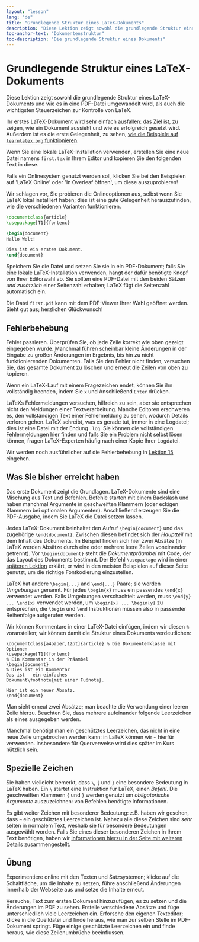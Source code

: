 ```yaml
---
layout: "lesson"
lang: "de"
title: "Grundlegende Struktur eines LaTeX-Dokuments"
description: "Diese Lektion zeigt sowohl die grundlegende Struktur eines LaTeX-Dokuments und wie es in eine PDF-Datei umgewandelt wird, als auch die wichtigsten Steuerzeichen zur Kontrolle von LaTeX."
toc-anchor-text: "Dokumentenstruktur"
toc-description: "Die grundlegende Struktur eines Dokuments"
---
```


# Grundlegende Struktur eines LaTeX-Dokuments

<span
  class="summary">Diese Lektion zeigt sowohl die grundlegende Struktur eines LaTeX-Dokuments und wie es in eine PDF-Datei umgewandelt wird, als auch die wichtigsten Steuerzeichen zur Kontrolle von LaTeX.</span>

Ihr erstes LaTeX-Dokument wird sehr einfach ausfallen: das Ziel ist, zu zeigen,
wie ein Dokument aussieht und wie es erfolgreich gesetzt wird. Außerdem ist es
die erste Gelegenheit, zu sehen, [wie die Beispiele auf `learnlatex.org`
funktionieren](help).

Wenn Sie eine lokale LaTeX-Installation verwenden, erstellen Sie eine neue Datei
namens `first.tex` in Ihrem Editor und kopieren Sie den folgenden Text in diese.

Falls ein Onlinesystem genutzt werden soll, klicken Sie  bei den Beispielen auf
'LaTeX Online' oder 'In Overleaf öffnen', um diese auszuprobieren!

<p
  class="hint">Wir schlagen vor, Sie probieren die Onlineoptionen aus, selbst wenn Sie LaTeX lokal installiert haben; dies ist eine gute Gelegenheit herauszufinden, wie die verschiedenen Varianten funktionieren.</p>

```latex
\documentclass{article}
\usepackage[T1]{fontenc}

\begin{document}
Hallo Welt!

Dies ist ein erstes Dokument.
\end{document}
```

Speichern Sie die Datei und setzen Sie sie in ein PDF-Dokument; falls Sie eine
lokale LaTeX-Installation verwenden, hängt der dafür benötigte Knopf von Ihrer
Editorwahl ab. Sie sollten eine PDF-Datei mit den beiden Sätzen _und zusätzlich_
einer Seitenzahl erhalten; LaTeX fügt die Seitenzahl automatisch ein.

Die Datei `first.pdf` kann mit dem PDF-Viewer Ihrer Wahl geöffnet werden. Sieht
gut aus; herzlichen Glückwunsch!

## Fehlerbehebung

Fehler passieren.
Überprüfen Sie, ob jede Zeile korrekt wie oben gezeigt eingegeben wurde.
Manchmal führen scheinbar kleine Änderungen in der Eingabe zu großen Änderungen
im Ergebnis, bis hin zu nicht funktionierenden Dokumenten.
Falls Sie den Fehler nicht finden, versuchen Sie, das gesamte Dokument zu
löschen und erneut die Zeilen von oben zu kopieren.

Wenn ein LaTeX-Lauf mit einem Fragezeichen endet, können Sie ihn vollständig
beenden, indem Sie `x` und Anschließend `Enter` drücken.

LaTeXs Fehlermeldungen versuchen, hilfreich zu sein, aber sie entsprechen nicht
den Meldungen einer Textverarbeitung. Manche Editoren erschweren es, den
vollständigen Text einer Fehlermeldung zu sehen, wodurch Details verloren gehen.
LaTeX schreibt, was es gerade tut, immer in eine Logdatei; dies ist eine Datei
mit der Endung `.log`. Sie können die vollständigen Fehlermeldungen hier finden
und falls Sie ein Problem nicht selbst lösen können, fragen LaTeX-Experten
häufig nach einer Kopie Ihrer Logdatei.

<p
  class="hint">Wir werden noch ausführlicher auf die Fehlerbehebung in <a
  href="./lesson-15">Lektion 15</a> eingehen.</p>

## Was Sie bisher erreicht haben

Das erste Dokument zeigt die Grundlagen.
LaTeX-Dokumente sind eine Mischung aus Text und Befehlen.
Befehle starten mit einem Backslash
und haben manchmal Argumente in geschweiften Klammern
(oder eckigen Klammern bei optionalen Argumenten).
Anschließend erzeugen Sie die PDF-Ausgabe, indem Sie LaTeX die Datei setzen
lassen.

Jedes LaTeX-Dokument beinhaltet den Aufruf `\begin{document}` und das zugehörige
`\end{document}`.
Zwischen diesen befindet sich der _Hauptteil_ mit dem Inhalt des Dokuments.
Im Beispiel finden sich hier zwei Absätze (in LaTeX werden Absätze durch eine
oder mehrere leere Zeilen voneinander getrennt).
Vor `\begin{document}` steht die _Dokumentpräambel_
mit Code, der das Layout des Dokuments bestimmt.
Der Befehl `\usepackage` wird in einer [späteren Lektion](lesson-06) erklärt, er
wird in den meisten Beispielen auf dieser Seite genutzt, um die richtige
Fontkodierung einzustellen.

LaTeX hat andere `\begin{...}` and `\end{...}` Paare; sie werden _Umgebungen_
genannt.
Für jedes `\begin{x}` muss ein passendes `\end{x}` verwendet werden. Falls
Umgebungen verschachtelt werden, muss `\end{y} ... \end{x}` verwendet werden, um
`\begin{x} ... \begin{y}` zu entsprechen, die `\begin` und `\end` Instruktionen
müssen also in passender Reihenfolge aufgerufen werden.

Wir können Kommentare in einer LaTeX-Datei einfügen, indem wir diesen `%`
voranstellen; wir können damit die Struktur eines Dokuments verdeutlichen:

```
\documentclass[a4paper,12pt]{article} % Die Dokumentenklasse mit Optionen
\usepackage[T1]{fontenc}
% Ein Kommentar in der Präambel
\begin{document}
% Dies ist ein Kommentar
Das ist   ein einfaches
Dokument\footnote{mit einer Fußnote}.

Hier ist ein neuer Absatz.
\end{document}
```

Man sieht erneut zwei Absätze; man beachte die Verwendung einer leeren Zeile
hierzu. Beachten Sie, dass mehrere aufeinander folgende Leerzeichen als eines
ausgegeben werden.

Manchmal benötigt man ein geschütztes Leerzeichen, das nicht in eine neue Zeile
umgebrochen werden kann: in LaTeX können wir `~` hierfür verwenden. Insbesondere
für Querverweise wird dies später im Kurs nützlich sein.

## Spezielle Zeichen

Sie haben vielleicht bemerkt, dass ``\``, `{` und `}` eine besondere Bedeutung
in LaTeX haben. Ein ``\`` startet eine Instruktion für LaTeX, einen _Befehl_.
Die geschweiften Klammern `{` und `}` werden genutzt um _obligatorische
Argumente_ auszuzeichnen: von Befehlen benötigte Informationen.

Es gibt weiter Zeichen mit besonderer Bedeutung: z.B. haben wir gesehen, dass
`~` ein geschütztes Leerzeichen ist. Nahezu alle diese Zeichen sind _sehr_
selten in normalem Text, weshalb sie für besondere Bedeutungen ausgewählt
worden. Falls Sie eines dieser besonderen Zeichen in Ihrem Text benötigen, haben
wir [Informationen hierzu in der Seite mit weiteren Details](more-03)
zusammengestellt.

## Übung

Experimentiere online mit den Texten und Satzsystemen; klicke auf die
Schaltfläche, um die Inhalte zu setzen, führe anschließend Änderungen innerhalb
der Webseite aus und setze die Inhalte erneut.

Versuche, Text zum ersten Dokument hinzuzufügen, es zu setzen und die Änderungen
im PDF zu sehen. Erstelle verschiedene Absätze und füge unterschiedlich viele
Leerzeichen ein. Erforsche den eigenen Texteditor; klicke in die Quelldatei und
finde heraus, wie man zur selben Stelle im PDF-Dokument springt. Füge einige
geschützte Leerzeichen ein und finde heraus, wie diese Zeilenumbrüche
beeinflussen.
